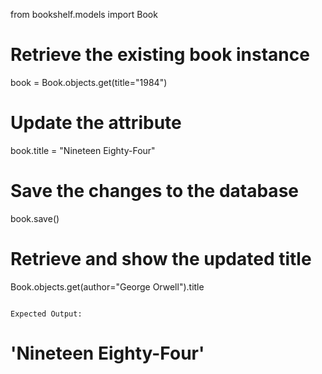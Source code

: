 from bookshelf.models import Book

# Retrieve the existing book instance

book = Book.objects.get(title="1984")

# Update the attribute

book.title = "Nineteen Eighty-Four"

# Save the changes to the database

book.save()

# Retrieve and show the updated title

Book.objects.get(author="George Orwell").title

```

Expected Output:
```

# 'Nineteen Eighty-Four'
